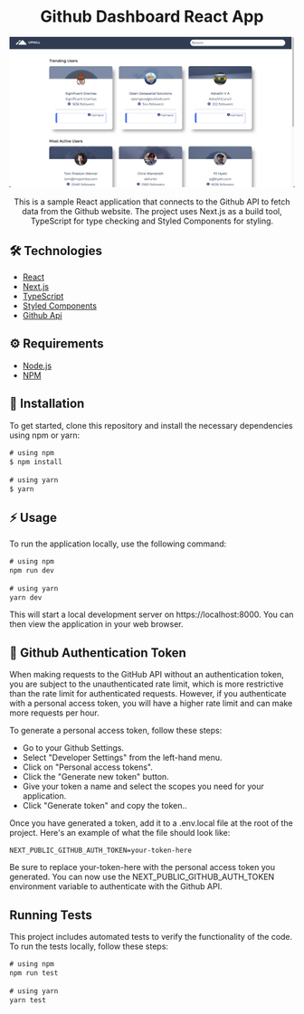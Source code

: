 # <div align="center"> Github Dashboard React App</div>

<img src="public/gitdash.png"/>

<p align="center">This is a sample React application that connects to the Github API to fetch data from the Github website.  The project uses Next.js as a build tool, TypeScript for type checking and Styled Components for styling.</p>

## 🛠️ Technologies

<ul>
  <li><a href="https://reactjs.org/">React</a></li>
  <li><a href="https://nextjs.org/">Next.js</a></li>
  <li><a href="https://www.typescriptlang.org/">TypeScript</a></li>
  <li><a href="https://styled-components.com/
  ">Styled Components</a></li>
  <li><a href="https://api.github.com/">Github Api</a></li>
</ul>

## ⚙️ Requirements

<ul>
  <li><a href="https://nodejs.org/en/">Node.js</a></li>
  <li><a href="https://www.npmjs.com/">NPM</a></li>
</ul>

## 🚀 Installation

To get started, clone this repository and install the necessary dependencies using npm or yarn:

```
# using npm
$ npm install

# using yarn
$ yarn
```

## ⚡️ Usage

To run the application locally, use the following command:

```
# using npm
npm run dev

# using yarn
yarn dev
```

This will start a local development server on https://localhost:8000. You can then view the application in your web browser.

## 🔑 Github Authentication Token

When making requests to the GitHub API without an authentication token, you are subject to the unauthenticated rate limit, which is more restrictive than the rate limit for authenticated requests. However, if you authenticate with a personal access token, you will have a higher rate limit and can make more requests per hour. 

To generate a personal access token, follow these steps:

<ul>
<li>Go to your Github Settings.</li>
<li>Select "Developer Settings" from the left-hand menu.</li>
<li>Click on "Personal access tokens".</li>
<li>Click the "Generate new token" button.</li>
<li>Give your token a name and select the scopes you need for your application.</li>
<li>Click "Generate token" and copy the token..</li>
</ul>

Once you have generated a token, add it to a .env.local file at the root of the project. Here's an example of what the file should look like:

```
NEXT_PUBLIC_GITHUB_AUTH_TOKEN=your-token-here
```

Be sure to replace your-token-here with the personal access token you generated. You can now use the NEXT_PUBLIC_GITHUB_AUTH_TOKEN environment variable to authenticate with the Github API.

## Running Tests

This project includes automated tests to verify the functionality of the code. To run the tests locally, follow these steps:

```
# using npm
npm run test

# using yarn
yarn test

```
